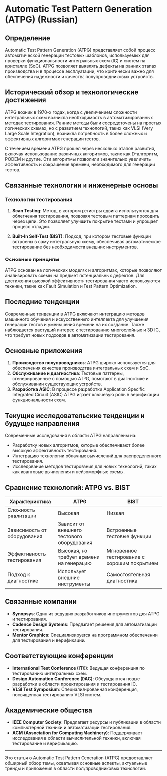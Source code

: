 # Automatic Test Pattern Generation (ATPG) (Russian)

## Определение

Automatic Test Pattern Generation (ATPG) представляет собой процесс автоматической генерации тестовых шаблонов, используемых для проверки функциональности интегральных схем (IC) и систем на кристалле (SoC). ATPG позволяет выявлять дефекты на ранних этапах производства и в процессе эксплуатации, что критически важно для обеспечения надежности и качества полупроводниковых устройств.

## Исторический обзор и технологические достижения

ATPG возник в 1970-х годах, когда с увеличением сложности интегральных схем возникла необходимость в автоматизированных методах тестирования. Ранние методы были сосредоточены на простых логических схемах, но с развитием технологий, таких как VLSI (Very Large Scale Integration), возникла потребность в более сложных и эффективных алгоритмах генерации тестов.

С течением времени ATPG прошел через несколько этапов развития, включая использование различных алгоритмов, таких как D-алгоритм, PODEM и другие. Эти алгоритмы позволили значительно увеличить эффективность и сокращение времени, необходимого для генерации тестов.

## Связанные технологии и инженерные основы

### Технологии тестирования

1. **Scan Testing**: Метод, в котором регистры сдвига используются для облегчения тестирования, позволяя тестовым паттернам проходить через цепи. Это позволяет улучшить покрытие тестами и упрощает процесс отладки.

2. **Built-In Self-Test (BIST)**: Подход, при котором тестовые функции встроены в саму интегральную схему, обеспечивая автоматическое тестирование без необходимости внешних инструментов.

### Основные принципы

ATPG основан на логических моделях и алгоритмах, которые позволяют анализировать схемы на предмет потенциальных дефектов. Для достижения высокой эффективности тестирования часто используются техники, такие как Fault Simulation и Test Pattern Optimization.

## Последние тенденции

Современные тенденции в ATPG включают интеграцию методов машинного обучения и искусственного интеллекта для улучшения генерации тестов и уменьшения времени на их создание. Также наблюдается растущий интерес к тестированию многослойных и 3D IC, что требует новых подходов в автоматизации тестирования.

## Основные приложения

1. **Производство полупроводников**: ATPG широко используется для обеспечения качества производства интегральных схем и SoC.
2. **Обслуживание и диагностика**: Тестовые паттерны, сгенерированные с помощью ATPG, помогают в диагностике и обслуживании существующих устройств.
3. **Разработка ASIC**: В процессе разработки Application Specific Integrated Circuit (ASIC) ATPG играет ключевую роль в верификации функциональности схем.

## Текущие исследовательские тенденции и будущее направления

Современные исследования в области ATPG направлены на:

- Разработку новых алгоритмов, которые обеспечивают более высокую эффективность тестирования.
- Интеграцию технологии облачных вычислений для распределенного тестирования.
- Исследование методов тестирования для новых технологий, таких как квантовые вычисления и нейроморфные схемы.

## Сравнение технологий: ATPG vs. BIST

| Характеристика           | ATPG                                         | BIST                                         |
|--------------------------|---------------------------------------------|---------------------------------------------|
| Сложность реализации     | Высокая                                      | Низкая                                      |
| Зависимость от оборудования | Зависит от внешнего тестового оборудования | Встроенные тестовые функции                 |
| Эффективность тестирования | Высокая, но требует времени на генерацию   | Мгновенное тестирование с хорошим покрытием |
| Подход к диагностике     | Использует внешние инструменты              | Самостоятельная диагностика                  |

## Связанные компании

- **Synopsys**: Один из ведущих разработчиков инструментов для ATPG и тестирования.
- **Cadence Design Systems**: Предлагает решения для автоматизации тестирования.
- **Mentor Graphics**: Специализируется на программном обеспечении для тестирования и верификации.

## Соответствующие конференции

- **International Test Conference (ITC)**: Ведущая конференция по тестированию интегральных схем.
- **Design Automation Conference (DAC)**: Обсуждаются новые разработки в области проектирования и тестирования IC.
- **VLSI Test Symposium**: Специализированная конференция, посвященная тестированию VLSI систем.

## Академические общества

- **IEEE Computer Society**: Предлагает ресурсы и публикации в области компьютерной техники и автоматизации тестирования.
- **ACM (Association for Computing Machinery)**: Поддерживает исследования в области вычислительной техники, включая тестирование и верификацию.

---

Это статья о Automatic Test Pattern Generation (ATPG) предоставляет обширный обзор темы, охватывая основные аспекты, актуальные тренды и приложения в области полупроводниковых технологий.